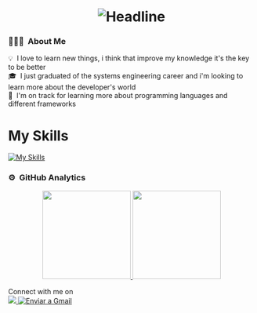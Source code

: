 <div align=center>
        <h1><img src="https://readme-typing-svg.herokuapp.com?color=%236FDA44&size=32&center=true&vCenter=true&width=600&height=50&lines=Hi+there+I'm+Carlos+%F0%9F%91%8B;Systems+Engineer;FullStack+Developer;Systems+Administrator;Data+Base+Engineer;Enthusiast" alt="Headline" /></h1>
    </div>

### 👨🏻‍💻 &nbsp;About Me
💡 &nbsp;I love to learn new things, i think that improve my knowledge it's the key to be better\
🎓 &nbsp;I just graduated of the systems engineering career and i'm looking to learn more about the developer's world\
🌱 &nbsp;I'm on track for learning more about programming languages and different frameworks

# My Skills
[![My Skills](https://skillicons.dev/icons?i=js,html,css,php,python,java,mysql,postgres,nodejs,react,vscode,windows,linux)](https://skillicons.dev)

### ⚙️ &nbsp;GitHub Analytics
<p align="center">
<a href="https://github.com/CarlosLagos27">
  <img height="180em" src="https://github-readme-stats-eight-theta.vercel.app/api?username=CarlosLagos27&show_icons=true&theme=chartreuse-dark&include_all_commits=true&count_private=true"/>
  <img height="180em" src="https://github-readme-stats-eight-theta.vercel.app/api/top-langs/?username=CarlosLagos27&layout=compact&langs_count=8&theme=chartreuse-dark"/>
</a>
</p>

<p>Connect with me on
<br>
<a target="_blank" href="https://www.linkedin.com/in/carlos-santiago-lagos-medina-117163327/">
        <img src="https://img.shields.io/badge/-LinkedIn-0077B5?style=for-the-badge&logo=Linkedin&logoColor=white">
</a>
<a target="_blank" 
       href="https://mail.google.com/mail/?view=cm&to=lagosmedinacarlossantiago@gmail.com&su=Asunto%20del%20Correo&body=Escribe%20aquí%20tu%20mensaje">
        <img src="https://img.shields.io/badge/-Gmail-D14836?style=for-the-badge&logo=Gmail&logoColor=white" 
             alt="Enviar a Gmail">
    </a>

<br>
</p>
